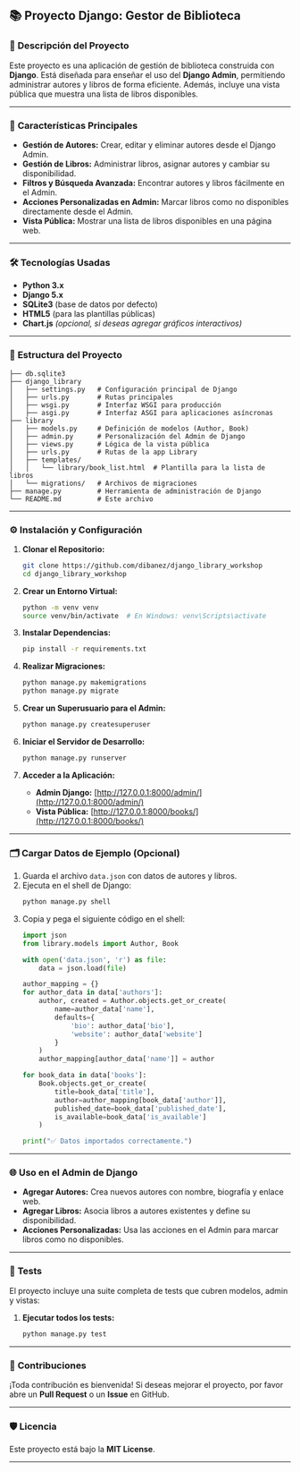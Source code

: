 ## 📚 **Proyecto Django: Gestor de Biblioteca**

### 📝 **Descripción del Proyecto**

Este proyecto es una aplicación de gestión de biblioteca construida con **Django**. Está diseñada para enseñar el uso del **Django Admin**, permitiendo administrar autores y libros de forma eficiente. Además, incluye una vista pública que muestra una lista de libros disponibles.

---

### 🚀 **Características Principales**

- **Gestión de Autores:** Crear, editar y eliminar autores desde el Django Admin.  
- **Gestión de Libros:** Administrar libros, asignar autores y cambiar su disponibilidad.  
- **Filtros y Búsqueda Avanzada:** Encontrar autores y libros fácilmente en el Admin.  
- **Acciones Personalizadas en Admin:** Marcar libros como no disponibles directamente desde el Admin.  
- **Vista Pública:** Mostrar una lista de libros disponibles en una página web.  

---

### 🛠️ **Tecnologías Usadas**

- **Python 3.x**
- **Django 5.x**
- **SQLite3** (base de datos por defecto)
- **HTML5** (para las plantillas públicas)
- **Chart.js** *(opcional, si deseas agregar gráficos interactivos)*

---

### 📂 **Estructura del Proyecto**

```plaintext
├── db.sqlite3
├── django_library
│   ├── settings.py   # Configuración principal de Django
│   ├── urls.py       # Rutas principales
│   ├── wsgi.py       # Interfaz WSGI para producción
│   ├── asgi.py       # Interfaz ASGI para aplicaciones asíncronas
├── library
│   ├── models.py     # Definición de modelos (Author, Book)
│   ├── admin.py      # Personalización del Admin de Django
│   ├── views.py      # Lógica de la vista pública
│   ├── urls.py       # Rutas de la app Library
│   ├── templates/
│   │   └── library/book_list.html  # Plantilla para la lista de libros
│   └── migrations/   # Archivos de migraciones
├── manage.py         # Herramienta de administración de Django
└── README.md         # Este archivo
```

---

### ⚙️ **Instalación y Configuración**

1. **Clonar el Repositorio:**
   ```bash
   git clone https://github.com/dibanez/django_library_workshop
   cd django_library_workshop
   ```

2. **Crear un Entorno Virtual:**
   ```bash
   python -m venv venv
   source venv/bin/activate  # En Windows: venv\Scripts\activate
   ```

3. **Instalar Dependencias:**
   ```bash
   pip install -r requirements.txt
   ```

4. **Realizar Migraciones:**
   ```bash
   python manage.py makemigrations
   python manage.py migrate
   ```

5. **Crear un Superusuario para el Admin:**
   ```bash
   python manage.py createsuperuser
   ```

6. **Iniciar el Servidor de Desarrollo:**
   ```bash
   python manage.py runserver
   ```

7. **Acceder a la Aplicación:**
   - **Admin Django:** [http://127.0.0.1:8000/admin/](http://127.0.0.1:8000/admin/)
   - **Vista Pública:** [http://127.0.0.1:8000/books/](http://127.0.0.1:8000/books/)

---

### 🗂️ **Cargar Datos de Ejemplo (Opcional)**

1. Guarda el archivo `data.json` con datos de autores y libros.  
2. Ejecuta en el shell de Django:  
   ```bash
   python manage.py shell
   ```
3. Copia y pega el siguiente código en el shell:
   ```python
   import json
   from library.models import Author, Book

   with open('data.json', 'r') as file:
       data = json.load(file)

   author_mapping = {}
   for author_data in data['authors']:
       author, created = Author.objects.get_or_create(
           name=author_data['name'],
           defaults={
               'bio': author_data['bio'],
               'website': author_data['website']
           }
       )
       author_mapping[author_data['name']] = author

   for book_data in data['books']:
       Book.objects.get_or_create(
           title=book_data['title'],
           author=author_mapping[book_data['author']],
           published_date=book_data['published_date'],
           is_available=book_data['is_available']
       )

   print("✅ Datos importados correctamente.")
   ```

---

### 🌐 **Uso en el Admin de Django**

- **Agregar Autores:** Crea nuevos autores con nombre, biografía y enlace web.  
- **Agregar Libros:** Asocia libros a autores existentes y define su disponibilidad.  
- **Acciones Personalizadas:** Usa las acciones en el Admin para marcar libros como no disponibles.

---

### 🧪 **Tests**

El proyecto incluye una suite completa de tests que cubren modelos, admin y vistas:

1. **Ejecutar todos los tests:**
   ```bash
   python manage.py test

---

### 🤝 **Contribuciones**

¡Toda contribución es bienvenida! Si deseas mejorar el proyecto, por favor abre un **Pull Request** o un **Issue** en GitHub.

---

### 🛡️ **Licencia**

Este proyecto está bajo la **MIT License**.

---

